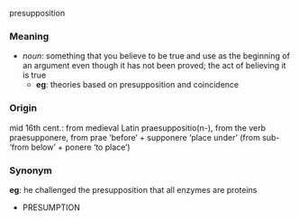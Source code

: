 presupposition
### Meaning
+ _noun_: something that you believe to be true and use as the beginning of an argument even though it has not been proved; the act of believing it is true
    + __eg__: theories based on presupposition and coincidence

### Origin

mid 16th cent.: from medieval Latin praesuppositio(n-), from the verb praesupponere, from prae ‘before’ + supponere ‘place under’ (from sub- ‘from below’ + ponere ‘to place’)

### Synonym

__eg__: he challenged the presupposition that all enzymes are proteins

+ PRESUMPTION



